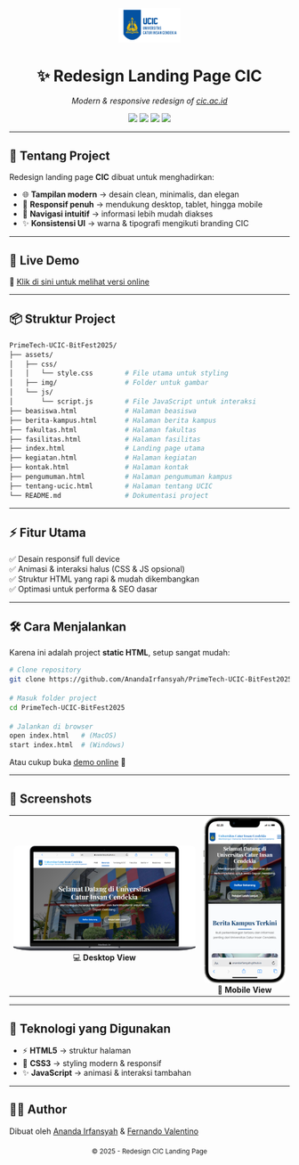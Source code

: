 <!-- Banner -->
<p align="center">
  <img src="assets/img/cic.png" alt="Redesign CIC" width="22%" />
</p>

<h1 align="center">✨ Redesign Landing Page CIC</h1>

<p align="center">
  <i>Modern & responsive redesign of <a href="https://cic.ac.id" target="_blank">cic.ac.id</a></i>
</p>

<p align="center">
  <a href="https://anandairfansyah.github.io/PrimeTech-UCIC-BitFest2025/"><img src="https://img.shields.io/badge/Live%20Demo-Online-blue?style=for-the-badge&logo=vercel"></a>
  <img src="https://img.shields.io/badge/HTML-5-orange?style=for-the-badge&logo=html5" />
  <img src="https://img.shields.io/badge/CSS-3-blue?style=for-the-badge&logo=css3" />
  <img src="https://img.shields.io/badge/JavaScript-ES6-yellow?style=for-the-badge&logo=javascript" />
</p>

---

## 🎨 Tentang Project

Redesign landing page **CIC** dibuat untuk menghadirkan:

- 🌐 **Tampilan modern** → desain clean, minimalis, dan elegan
- 📱 **Responsif penuh** → mendukung desktop, tablet, hingga mobile
- 🎯 **Navigasi intuitif** → informasi lebih mudah diakses
- ✨ **Konsistensi UI** → warna & tipografi mengikuti branding CIC

---

## 🚀 Live Demo

🔗 [Klik di sini untuk melihat versi online](https://anandairfansyah.github.io/PrimeTech-UCIC-BitFest2025/)

---

## 📦 Struktur Project

```bash
PrimeTech-UCIC-BitFest2025/
├── assets/
│   ├── css/
│   │   └── style.css        # File utama untuk styling
│   ├── img/                 # Folder untuk gambar
│   └── js/
│       └── script.js        # File JavaScript untuk interaksi
├── beasiswa.html            # Halaman beasiswa
├── berita-kampus.html       # Halaman berita kampus
├── fakultas.html            # Halaman fakultas
├── fasilitas.html           # Halaman fasilitas
├── index.html               # Landing page utama
├── kegiatan.html            # Halaman kegiatan
├── kontak.html              # Halaman kontak
├── pengumuman.html          # Halaman pengumuman kampus
├── tentang-ucic.html        # Halaman tentang UCIC
└── README.md                # Dokumentasi project
```

---

## ⚡ Fitur Utama

✅ Desain responsif full device  
✅ Animasi & interaksi halus (CSS & JS opsional)  
✅ Struktur HTML yang rapi & mudah dikembangkan  
✅ Optimasi untuk performa & SEO dasar

---

## 🛠️ Cara Menjalankan

Karena ini adalah project **static HTML**, setup sangat mudah:

```bash
# Clone repository
git clone https://github.com/AnandaIrfansyah/PrimeTech-UCIC-BitFest2025.git

# Masuk folder project
cd PrimeTech-UCIC-BitFest2025

# Jalankan di browser
open index.html   # (MacOS)
start index.html  # (Windows)
```

Atau cukup buka [demo online](https://anandairfansyah.github.io/PrimeTech-UCIC-BitFest2025/) 🎉

---

## 📸 Screenshots

<p align="center">
  <table>
    <tr>
      <td align="center" style="border: none;">
        <img src="assets/img/pages/dekstop.png" alt="Desktop Screenshot" width="600px" style="border-radius:8px;"/><br/>
        💻 <b>Desktop View</b>
      </td>
      <td align="center" style="border: none;">
        <img src="assets/img/pages/mobile.png" alt="Mobile Screenshot" width="250px" style="border-radius:8px;"/><br/>
        📱 <b>Mobile View</b>
      </td>
    </tr>
  </table>
</p>

---

## 🧩 Teknologi yang Digunakan

- ⚡ **HTML5** → struktur halaman
- 🎨 **CSS3** → styling modern & responsif
- ✨ **JavaScript** → animasi & interaksi tambahan

---

## 👨‍💻 Author

Dibuat oleh [Ananda Irfansyah](https://github.com/AnandaIrfansyah) & [Fernando Valentino](https://github.com/Fernando-Valentino)

<p align="center">
  <sub>© 2025 - Redesign CIC Landing Page</sub>
</p>
